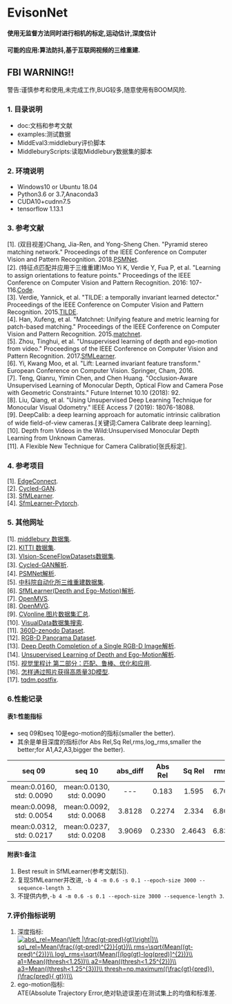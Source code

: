 EvisonNet
=====
#### 使用无监督方法同时进行相机的标定,运动估计,深度估计
#### 可能的应用:算法防抖,基于互联网视频的三维重建.
## FBI WARNING!!
警告:谨慎参考和使用,未完成工作,BUG较多,随意使用有BOOM风险.
### 1. 目录说明<br>
* doc:文档和参考文献
* examples:测试数据
* MiddEval3:middlebury评价脚本
* MiddleburyScripts:读取Middlebury数据集的脚本
### 2. 环境说明<br>
* Windows10 or Ubuntu 18.04
* Python3.6 or 3.7,Anaconda3
* CUDA10+cudnn7.5
* tensorflow 1.13.1
### 3. 参考文献<br>
[1]. (双目视差)Chang, Jia-Ren, and Yong-Sheng Chen. "Pyramid stereo matching network." Proceedings of the IEEE Conference on Computer Vision and Pattern Recognition. 2018.[PSMNet](https://github.com/JiaRenChang/PSMNet).<br>
[2]. (特征点匹配并应用于三维重建)Moo Yi K, Verdie Y, Fua P, et al. "Learning to assign orientations to feature points." Proceedings of the IEEE Conference on Computer Vision and Pattern Recognition. 2016: 107-116.[Code](https://github.com/vcg-uvic/benchmark-orientation).<br>
[3]. Verdie, Yannick, et al. "TILDE: a temporally invariant learned detector." Proceedings of the IEEE Conference on Computer Vision and Pattern Recognition. 2015.[TILDE](https://github.com/cvlab-epfl/TILDE).<br>
[4]. Han, Xufeng, et al. "Matchnet: Unifying feature and metric learning for patch-based matching." Proceedings of the IEEE Conference on Computer Vision and Pattern Recognition. 2015.[matchnet](https://github.com/hanxf/matchnet).<br>
[5]. Zhou, Tinghui, et al. "Unsupervised learning of depth and ego-motion from video." Proceedings of the IEEE Conference on Computer Vision and Pattern Recognition. 2017.[SfMLearner](https://github.com/tinghuiz/SfMLearner).<br>
[6]. Yi, Kwang Moo, et al. "Lift: Learned invariant feature transform." European Conference on Computer Vision. Springer, Cham, 2016.<br>
[7]. Teng, Qianru, Yimin Chen, and Chen Huang. "Occlusion-Aware Unsupervised Learning of Monocular Depth, Optical Flow and Camera Pose with Geometric Constraints." Future Internet 10.10 (2018): 92.<br>
[8]. Liu, Qiang, et al. "Using Unsupervised Deep Learning Technique for Monocular Visual Odometry." IEEE Access 7 (2019): 18076-18088.<br>
[9]. DeepCalib: a deep learning approach for automatic intrinsic calibration of wide field-of-view cameras.[关键词:Camera Calibrate deep learning].<br>
[10]. Depth from Videos in the Wild:Unsupervised Monocular Depth Learning from Unknown Cameras.<br>
[11]. A Flexible New Technique for Camera Calibratio[张氏标定].<br>
### 4. 参考项目
[1]. [EdgeConnect](https://github.com/knazeri/edge-connect).<br>
[2]. [Cycled-GAN](https://github.com/andrea-pilzer/unsup-stereo-depthGAN/).<br>
[3]. [SfMLearner](https://github.com/tinghuiz/SfMLearner).<br>
[4]. [SfmLearner-Pytorch](https://github.com/ClementPinard/SfmLearner-Pytorch).<br>
### 5. 其他网址
[1]. [middlebury 数据集](http://vision.middlebury.edu/stereo/).<br>
[2]. [KITTI 数据集](http://www.cvlibs.net/datasets/kitti/).<br>
[3]. [VIsion-SceneFlowDatasets数据集](https://lmb.informatik.uni-freiburg.de/resources/datasets/SceneFlowDatasets.en.html#faq).<br>
[3]. [Cycled-GAN解析](https://www.cnblogs.com/19991201xiao/p/9734422.html).<br>
[4]. [PSMNet解析](https://blog.csdn.net/zhiwei2coder/article/details/79929864?utm_source=blogxgwz3).<br>
[5]. [中科院自动化所三维重建数据集](http://vision.ia.ac.cn/zh/data/index.html).<br>
[6]. [SfMLearner(Depth and Ego-Motion)解析](https://zhuanlan.zhihu.com/p/50544334).<br>
[7]. [OpenMVS](https://github.com/cdcseacave/openMVS).<br>
[8]. [OpenMVG](https://github.com/openMVG/openMVG).<br>
[9]. [CVonline,图片数据集汇总](http://homepages.inf.ed.ac.uk/rbf/CVonline/Imagedbase.htm).<br>
[10]. [VisualData数据集搜索](https://www.visualdata.io/).<br>
[11]. [360D-zenodo Dataset]().<br>
[12]. [RGB-D Panorama Dataset](http://im2pano3d.cs.princeton.edu/).<br>
[13]. [Deep Depth Completion of a Single RGB-D Image解析](https://cloud.tencent.com/developer/news/322095).<br>
[14]. [Unsupervised Learning of Depth and Ego-Motion解析](https://zhuanlan.zhihu.com/p/50544334).<br>
[15]. [视觉里程计 第二部分：匹配、鲁棒、优化和应用](https://blog.csdn.net/cicibabe/article/details/70260936).<br>
[16]. [怎样通过照片获得高质量3D模型](https://zhuanlan.zhihu.com/p/24137374).<br>
[17]. [tqdm.postfix](https://zhen8838.github.io/2019/01/25/tqdm-fmt/).<br>

### 6.性能记录
#### 表1:性能指标
* seq 09和seq 10是ego-motion的指标(smaller the better).<br>
* 其余是单目深度的指标(for Abs Rel,Sq Rel,rms,log_rms,smaller the better;for A1,A2,A3,bigger the better).<br>

|seq 09             |seq 10                       |abs_diff|Abs Rel|Sq Rel|rms  |log_rms|abs_log|A1    |A2    |A3    |备注|
|:---:|:---:|:---:|:---:|:---:|:---:|:---:|:---:|:---:|:---:|:---:|:---:|
|mean:0.0160, std: 0.0090|mean:0.0130, std: 0.0090|---     |0.183  |1.595 |6.70 |0.270  |---    |0.734 |0.902 |0.959 | BEST<sup>1</sup> |
|mean:0.0098, std: 0.0054|mean:0.0092, std: 0.0068|3.8128  |0.2274 |2.334 |6.80 |0.310  |0.2162 |0.677 |0.878 |0.945 | BEST<sup>2</sup> |
|mean:0.0312, std: 0.0217|mean:0.0237, std: 0.0208|3.9069  |0.2330 |2.4643|6.83 |0.314  |0.2219 |0.6704|0.869 |0.940 | intri_pred<sup>3</sup>|

#### 附表1:备注
1. Best result in SfMLearner(参考文献[5]).<br>
2. 复现SfMLearner并改进, `-b 4 -m 0.6 -s 0.1 --epoch-size 3000 --sequence-length 3`.<br>
3. 不提供内参,`-b 4 -m 0.6 -s 0.1 --epoch-size 3000 --sequence-length 3`.<br>


### 7.评价指标说明
1. 深度指标:<br>
<a href="https://www.codecogs.com/eqnedit.php?latex=abs\_rel=Mean(\left&space;|\frac{gt-pred}{gt}\right|)\\&space;sq\_rel=Mean(\frac{(gt-pred)^{2}}{gt})\\&space;rms=\sqrt{Mean((gt-pred)^{2})}\\&space;log\_rms=\sqrt{Mean([(log(gt)-log(pred)]^{2})}\\&space;a1=Mean((thresh<1.25))\\&space;a2=Mean((thresh<1.25^{2}))\\&space;a3=Mean((thresh<1.25^{3}))\\&space;thresh=np.maximum((\frac{gt}{pred}),&space;(\frac{pred}{&space;gt}))\\" target="_blank"><img src="https://latex.codecogs.com/gif.latex?\\abs\_rel=Mean(\left&space;|\frac{gt-pred}{gt}\right|)\\&space;sq\_rel=Mean(\frac{(gt-pred)^{2}}{gt})\\&space;rms=\sqrt{Mean((gt-pred)^{2})}\\&space;log\_rms=\sqrt{Mean([(log(gt)-log(pred)]^{2})}\\&space;a1=Mean((thresh<1.25))\\&space;a2=Mean((thresh<1.25^{2}))\\&space;a3=Mean((thresh<1.25^{3}))\\&space;thresh=np.maximum((\frac{gt}{pred}),&space;(\frac{pred}{&space;gt}))\\" title="abs\_rel=Mean(\left |\frac{gt-pred}{gt}\right|)\\ sq\_rel=Mean(\frac{(gt-pred)^{2}}{gt})\\ rms=\sqrt{Mean((gt-pred)^{2})}\\ log\_rms=\sqrt{Mean([(log(gt)-log(pred)]^{2})}\\ a1=Mean((thresh<1.25))\\ a2=Mean((thresh<1.25^{2}))\\ a3=Mean((thresh<1.25^{3}))\\ thresh=np.maximum((\frac{gt}{pred}), (\frac{pred}{ gt}))\\" /></a><br>
2. ego-motion指标:<br>
ATE(Absolute Trajectory Error,绝对轨迹误差)在测试集上的均值和标准差.<br>